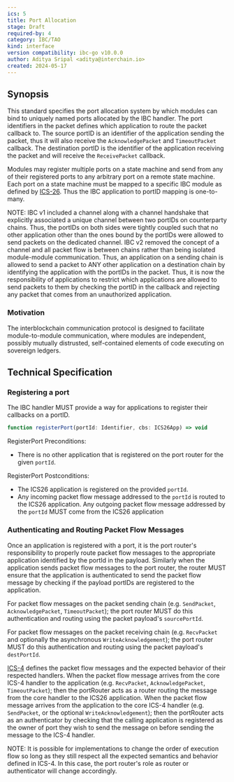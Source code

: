 ```yaml
---
ics: 5
title: Port Allocation
stage: Draft
required-by: 4
category: IBC/TAO
kind: interface
version compatibility: ibc-go v10.0.0
author: Aditya Sripal <aditya@interchain.io>
created: 2024-05-17
---
```


## Synopsis

This standard specifies the port allocation system by which modules can bind to uniquely named ports allocated by the IBC handler.
The port identifiers in the packet defines which application to route the packet callback to. The source portID is an identifier of the application sending the packet, thus it will also receive the `AcknowledgePacket` and `TimeoutPacket` callback. The destination portID is the identifier of the application receiving the packet and will receive the `ReceivePacket` callback.

Modules may register multiple ports on a state machine and send from any of their registered ports to any arbitrary port on a remote state machine. Each port on a state machine must be mapped to a specific IBC module as defined by [ICS-26](../ics-026-application-callbacks/README.md). Thus the IBC application to portID mapping is one-to-many.

NOTE: IBC v1 included a channel along with a channel handshake that explicitly associated a unique channel between two portIDs on counterparty chains. Thus, the portIDs on both sides were tightly coupled such that no other application other than the ones bound by the portIDs were allowed to send packets on the dedicated channel. IBC v2 removed the concept of a channel and all packet flow is between chains rather than being isolated module-module communication. Thus, an application on a sending chain is allowed to send a packet to ANY other application on a destination chain by identifying the application with the portIDs in the packet. Thus, it is now the responsibility of applications to restrict which applications are allowed to send packets to them by checking the portID in the callback and rejecting any packet that comes from an unauthorized application.

### Motivation

The interblockchain communication protocol is designed to facilitate module-to-module communication, where modules are independent, possibly mutually distrusted, self-contained
elements of code executing on sovereign ledgers.

## Technical Specification

### Registering a port

The IBC handler MUST provide a way for applications to register their callbacks on a portID.

```typescript
function registerPort(portId: Identifier, cbs: ICS26App) => void
```

RegisterPort Preconditions:

- There is no other application that is registered on the port router for the given `portId`.

RegisterPort Postconditions:

- The ICS26 application is registered on the provided `portId`.
- Any incoming packet flow message addressed to the `portId` is routed to the ICS26 application. Any outgoing packet flow message addressed by the `portId` MUST come from the ICS26 application

### Authenticating and Routing Packet Flow Messages

Once an application is registered with a port, it is the port router's responsibility to properly route packet flow messages to the appropriate application identified by the portId in the payload. Similarly when the application sends packet flow messages to the port router, the router MUST ensure that the application is authenticated to send the packet flow message by checking if the payload portIDs are registered to the application.

For packet flow messages on the packet sending chain (e.g. `SendPacket`, `AcknowledgePacket`, `TimeoutPacket`); the port router MUST do this authentication and routing using the packet payload's `sourcePortId`.

For packet flow messages on the packet receiving chain (e.g. `RecvPacket` and optionally the asynchronous `WriteAcknowledgement`); the port router MUST do this authentication and routing using the packet payload's `destPortId`.

[ICS-4](../ics-004-packet-semantics/PACKET_HANDLER.md) defines the packet flow messages and the expected behavior of their respected handlers. When the packet flow message arrives from the core ICS-4 handler to the application (e.g. `RecvPacket`, `AcknowledgePacket`, `TimeoutPacket`); then the portRouter acts as a router routing the message from the core handler to the ICS26 application. When the packet flow message arrives from the application to the core ICS-4 handler (e.g. `SendPacket`, or the optional `WriteAcknowledgement`); then the portRouter acts as an authenticator by checking that the calling application is registered as the owner of port they wish to send the message on before sending the message to the ICS-4 handler.

NOTE: It is possible for implementations to change the order of execution flow so long as they still respect all the expected semantics and behavior defined in ICS-4. In this case, the port router's role as router or authenticator will change accordingly.
